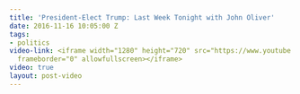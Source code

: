 ```yaml
---
title: 'President-Elect Trump: Last Week Tonight with John Oliver'
date: 2016-11-16 10:05:00 Z
tags:
- politics
video-link: <iframe width="1280" height="720" src="https://www.youtube.com/embed/-rSDUsMwakI?rel=0"
  frameborder="0" allowfullscreen></iframe>
video: true
layout: post-video
---
```


